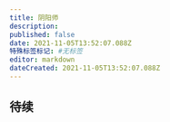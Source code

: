 ```yaml
---
title: 阴阳师
description:
published: false
date: 2021-11-05T13:52:07.088Z
特殊标签标记: #无标签
editor: markdown
dateCreated: 2021-11-05T13:52:07.088Z
---
```


## 待续


